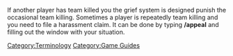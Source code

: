 If another player has team killed you the grief system is designed
punish the occasional team killing. Sometimes a player is repeatedly
team killing and you need to file a harassment claim. It can be done by
typing **/appeal** and filling out the window with your situation.

[Category:Terminology](Category:Terminology.md "wikilink") [Category:Game
Guides](Category:Game_Guides.md "wikilink")

